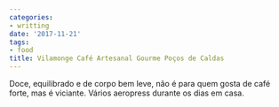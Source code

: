 ```yaml
---
categories:
- writting
date: '2017-11-21'
tags:
- food
title: Vilamonge Café Artesanal Gourme Poços de Caldas
---
```


Doce, equilibrado e de corpo bem leve, não é para quem gosta de café forte, mas é viciante. Vários aeropress durante os dias em casa.

